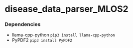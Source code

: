 # disease_data_parser_MLOS2


### Dependencies
- llama-cpp-python `pip3 install llama-cpp-python`
- PyPDF2 `pip3 install PyPDF2`
